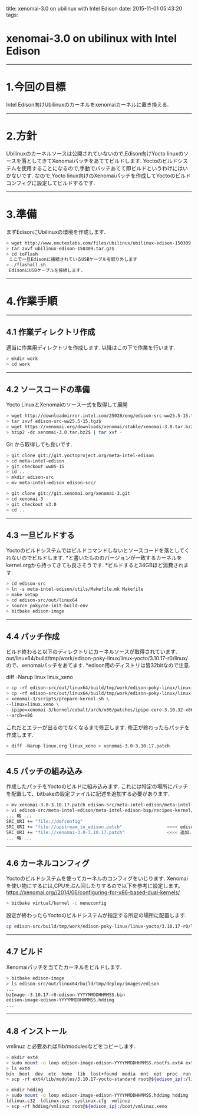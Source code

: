 title: xenomai-3.0 on ubilinux with Intel Edison
date: 2015-11-01 05:43:20
tags:

# xenomai-3.0 on ubilinux with Intel Edison
---


# 1.今回の目標

Intel Edison向けUbilinuxのカーネルをxenomaiカーネルに置き換える.

---

# 2.方針

Ubilinuxのカーネルソースは公開されていないので,Edison向けYocto linuxのソースを落としてきてXenomaiパッチをあててビルドします.
Yoctoのビルドシステムを使用することになるので,手動でパッチあてて即ビルドというわけにはいかないです.
なので,Yocto linux向けのXenomaiパッチを作成してYoctoのビルドコンフィグに設定してビルドするです.

---

# 3.準備

まずEdisonにUbilinuxの環境を作成します.

```bash
> wget http://www.emutexlabs.com/files/ubilinux/ubilinux-edison-150309.tar.gz
> tar zxvf ubilinux-edison-150309.tar.gz$
> cd toFlash
 ここで一旦Edisonに接続されているUSBケーブルを取り外します
> ./flashall.sh
 EdisonにUSBケーブルを接続します.
```

---

# 4.作業手順

---

## 4.1 作業ディレクトリ作成

適当に作業用ディレクトリを作成します.
以降はこの下で作業を行います.

```bash
> mkdir work
> cd work
```

---

## 4.2 ソースコードの準備

Yocto LinuxとXenomaiのソース一式を取得して展開

```bash
> wget http://downloadmirror.intel.com/25028/eng/edison-src-ww25.5-15.tgz
> tar zxvf edison-src-ww25.5-15.tgz$
> wget https://xenomai.org/downloads/xenomai/stable/xenomai-3.0.tar.bz2
> bzip2 -dc xenomai-3.0.tar.bz2$ | tar xvf -
```

Git から取得しても良いです.

```bash
> git clone git://git.yoctoproject.org/meta-intel-edison
> cd meta-intel-edison
> git checkout ww05-15
> cd ..
> mkdir edison-src
> mv meta-intel-edison edison-src/

> git clone git://git.xenomai.org/xenomai-3.git
> cd xenomai-3
> git checkout v3.0
> cd ..
```

---

## 4.3 一旦ビルドする

Yoctoのビルドシステムではビルドコマンドしないとソースコードを落としてくれないのでビルドします.
*と書いたもののバージョンが一致するカーネルをkernel.orgから持ってきても良さそうです.
*ビルドすると34GBほど消費されます.

```bash
> cd edison-src
> ln -s meta-intel-edison/utils/Makefile.mk Makefile
> make setup
> cd edison-src/out/linux64
> source poky/oe-init-build-env
> bitbake edison-image
```

---

## 4.4 パッチ作成

ビルド終わると以下のディレクトリにカーネルソースが取得されています.
out/linux64/build/tmp/work/edison-poky-linux/linux-yocto/3.10.17-r0/linux/
ので、xenomaiパッチをあてます.
*edison用のディストリは皆32bitなので注意.

diff -Narup linux linux_xeno

```bash
> cp -rf edison-src/out/linux64/build/tmp/work/edison-poky-linux/linux-yocto/3.10.17-r0/linux/ ./linux.org
> cp -rf edison-src/out/linux64/build/tmp/work/edison-poky-linux/linux-yocto/3.10.17-r0/linux/ ./linux.xeno
> xenomai-3/scripts/prepare-kernel.sh \
--linux=linux.xeno \
--ipipe=xenomai-3/kernel/cobalt/arch/x86/patches/ipipe-core-3.10.32-x86-6.patch \
--arch=x86
```

これだとエラーが出るのでなくなるまで修正します.
修正が終わったらパッチを作成します.

```bash
> diff -Narup linux.org linux_xeno > xenomai-3.0-3.10.17.patch
```
---

## 4.5 パッチの組み込み
作成したパッチをYoctoのビルドに組み込みます.
これには特定の場所にパッチを配置して、bitbakeの設定ファイルに記述を追加する必要があります.

```bash
> mv xenomai-3.0-3.10.17.patch edison-src/meta-intel-edison/meta-intel-edison-bsp/recipes-kernel/linux/files/
> vi edison-src/meta-intel-edison/meta-intel-edison-bsp/recipes-kernel/linux/linux-yocto_3.10.bbappend
... 略 ...
SRC_URI += "file://defconfig"
SRC_URI += "file://upstream_to_edison.patch"                 <<<< edison向けのパッチ
SRC_URI += "file://xenomai-3.0-3.10.17.patch"                <<<< 追加.xenomaiパッチ
... 略 ...
```

---

## 4.6 カーネルコンフィグ

Yoctoのビルドシステムを使ってカーネルのコンフィグをいじります.
Xenomaiを使い物にするには,CPUをぶん回したりするので以下を参考に設定します。
https://xenomai.org//2014/06/configuring-for-x86-based-dual-kernels/

```bash
> bitbake virtual/kernel -c menuconfig
```

設定が終わったらYoctoのビルドシステムが指定する所定の場所に配置します.

```bash
cp edison-src/build/tmp/work/edison-poky-linux/linux-yocto/3.10.17-r0/linux-edison-standard-build/.config ../../../meta-intel-edison/meta-intel-edison-bsp/recipes-kernel/linux/files/defconfig
```

---

## 4.7 ビルド

Xenomaiパッチを当てたカーネルをビルドします.

```bash
> bitbake edison-image
> ls edison-src/out/linux64/build/tmp/deploy/images/edison
...
bzImage--3.10.17-r0-edison-YYYYMMDDHHMMSS.bin
edison-image-edison-YYYYMMDDHHMMSS.hddimg
...
```

---

## 4.8 インストール

vmlinuz と必要あれば/lib/modulesなどをコピーします.

```bash
> mkdir ext4
> sudo mount -o loop edison-image-edison-YYYYMMDDHHMMSS.rootfs.ext4 ext4
> ls ext4
bin  boot  dev  etc  home  lib  lost+found  media  mnt  opt  proc  run  sbin  sketch  sys  tmp  usr  var
> scp -rf ext4/lib/modules/3.10.17-yocto-standard root@${edison_ip}:/lib/modules/

> mkdir hddimg
> sudo mount -o loop edison-image-edison-YYYYMMDDHHMMSS.hddimg hddimg
ldlinux.c32  ldlinux.sys  syslinux.cfg  vmlinuz
> scp -rf hddimg/vmlinuz root@${edison_ip}:/boot/vmlinuz.xeno
```

